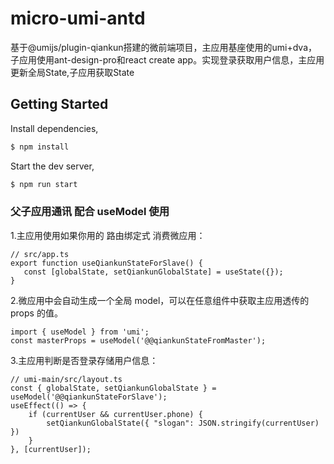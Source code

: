 # micro-umi-antd
基于@umijs/plugin-qiankun搭建的微前端项目，主应用基座使用的umi+dva，子应用使用ant-design-pro和react create app。实现登录获取用户信息，主应用更新全局State,子应用获取State
## Getting Started

Install dependencies,

```bash
$ npm install
```

Start the dev server,

```bash
$ npm run start
```

### 父子应用通讯 配合 useModel 使用
1.主应用使用如果你用的 路由绑定式 消费微应用：
```
// src/app.ts
export function useQiankunStateForSlave() {
   const [globalState, setQiankunGlobalState] = useState({});
}
```
2.微应用中会自动生成一个全局 model，可以在任意组件中获取主应用透传的 props 的值。
```
import { useModel } from 'umi';
const masterProps = useModel('@@qiankunStateFromMaster');
```
3.主应用判断是否登录存储用户信息：
```
// umi-main/src/layout.ts
const { globalState, setQiankunGlobalState } = useModel('@@qiankunStateForSlave');
useEffect(() => {
    if (currentUser && currentUser.phone) {
        setQiankunGlobalState({ "slogan": JSON.stringify(currentUser) })
    }
}, [currentUser]);
```
